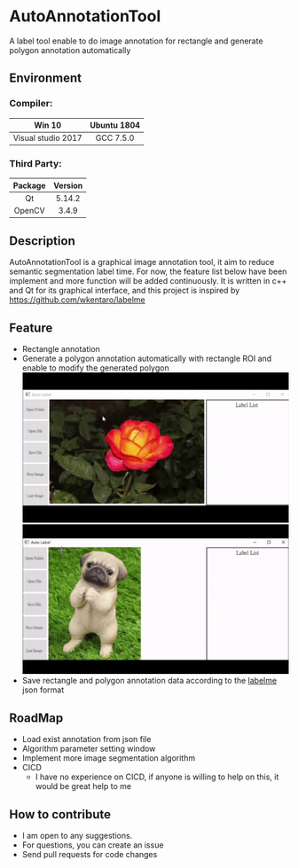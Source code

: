 # AutoAnnotationTool
A label tool enable to do image annotation for rectangle and generate polygon annotation automatically
 
## Environment
### Compiler: 
|Win 10|Ubuntu 1804|
|:--:|:--:|
|Visual studio 2017|GCC 7.5.0|  

### Third Party: 
|Package|Version|
|:--:|:--:|
|Qt| 5.14.2|  
|OpenCV| 3.4.9|  

## Description
AutoAnnotationTool is a graphical image annotation tool, 
it aim to reduce semantic segmentation label time.
For now, the feature list below have been implement 
and more function will be added continuously.
It is written in c++ and Qt for its graphical interface,
and this project is inspired by https://github.com/wkentaro/labelme

## Feature
- Rectangle annotation
- Generate a polygon annotation automatically with rectangle ROI and enable to modify the generated polygon
![Execute](result/flower.gif)
![Execute](result/dog.gif)  
- Save rectangle and polygon annotation data according to the [labelme](https://github.com/wkentaro/labelme) json format

## RoadMap
- Load exist annotation from json file
- Algorithm parameter setting window
- Implement more image segmentation algorithm
- CICD
  - I have no experience on CICD, if anyone is willing to help on this, it would be great help to me

## How to contribute
- I am open to any suggestions.
- For questions, you can create an issue
- Send pull requests for code changes

